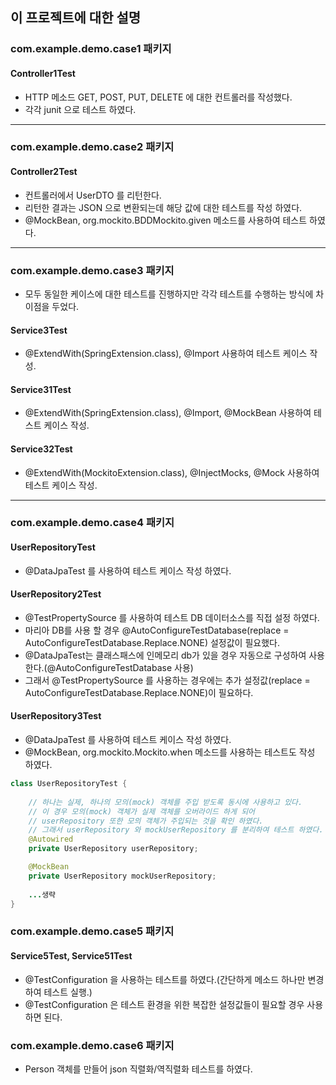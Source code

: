 ## 이 프로젝트에 대한 설명

### com.example.demo.case1 패키지
#### Controller1Test
 - HTTP 메소드 GET, POST, PUT, DELETE 에 대한 컨트롤러를 작성했다.
 - 각각 junit 으로 테스트 하였다.
---

### com.example.demo.case2 패키지
#### Controller2Test
 - 컨트롤러에서 UserDTO 를 리턴한다.
 - 리턴한 결과는 JSON 으로 변환되는데 해당 값에 대한 테스트를 작성 하였다.
 - @MockBean, org.mockito.BDDMockito.given 메소드를 사용하여 테스트 하였다.
---

### com.example.demo.case3 패키지
- 모두 동일한 케이스에 대한 테스트를 진행하지만 각각 테스트를 수행하는 방식에 차이점을 두었다.

#### Service3Test
 - @ExtendWith(SpringExtension.class), @Import 사용하여 테스트 케이스 작성.
#### Service31Test
 - @ExtendWith(SpringExtension.class), @Import, @MockBean 사용하여 테스트 케이스 작성.
#### Service32Test
 - @ExtendWith(MockitoExtension.class), @InjectMocks, @Mock 사용하여 테스트 케이스 작성.
---

### com.example.demo.case4 패키지
#### UserRepositoryTest
 - @DataJpaTest 를 사용하여 테스트 케이스 작성 하였다.

#### UserRepository2Test
 - @TestPropertySource 를 사용하여 테스트 DB 데이터소스를 직접 설정 하였다.
 - 마리아 DB를 사용 할 경우 @AutoConfigureTestDatabase(replace = AutoConfigureTestDatabase.Replace.NONE) 설정값이 필요했다.
 - @DataJpaTest는 클래스패스에 인메모리 db가 있을 경우 자동으로 구성하여 사용 한다.(@AutoConfigureTestDatabase 사용)
 - 그래서 @TestPropertySource 를 사용하는 경우에는 추가 설정값(replace = AutoConfigureTestDatabase.Replace.NONE)이 필요하다.

#### UserRepository3Test
- @DataJpaTest 를 사용하여 테스트 케이스 작성 하였다.
- @MockBean, org.mockito.Mockito.when 메소드를 사용하는 테스트도 작성 하였다.
```java
class UserRepositoryTest {
    
    // 하나는 실제, 하나의 모의(mock) 객체를 주입 받도록 동시에 사용하고 있다.
    // 이 경우 모의(mock) 객체가 실제 객체를 오버라이드 하게 되어 
    // userRepository 또한 모의 객체가 주입되는 것을 확인 하였다.
    // 그래서 userRepository 와 mockUserRepository 를 분리하여 테스트 하였다.
    @Autowired
    private UserRepository userRepository;

    @MockBean
    private UserRepository mockUserRepository;
    
    ...생략
}

```

### com.example.demo.case5 패키지
#### Service5Test, Service51Test
- @TestConfiguration 을 사용하는 테스트를 하였다.(간단하게 메소드 하나만 변경하여 테스트 실행.) 
- @TestConfiguration 은 테스트 환경을 위한 복잡한 설정값들이 필요할 경우 사용하면 된다.

### com.example.demo.case6 패키지
- Person 객체를 만들어 json 직렬화/역직렬화 테스트를 하였다.
